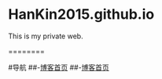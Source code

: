 # HanKin2015.github.io
This is my private web.

========

#导航
##-[博客首页](https://github.com/HanKin2015/HanKin2015.github.io/master/index.html)
##-[博客首页](https://HanKin2015.github.io)
